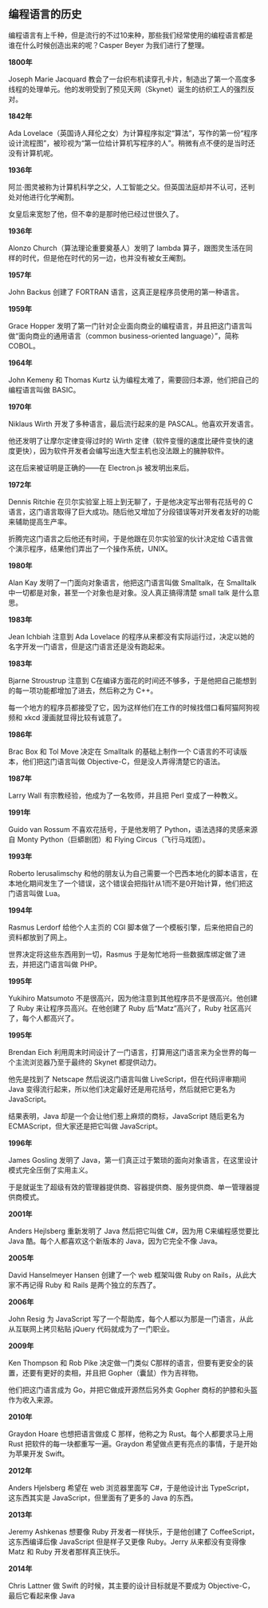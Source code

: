 ## 编程语言的历史

编程语言有上千种，但是流行的不过10来种，那些我们经常使用的编程语言都是谁在什么时候创造出来的呢？Casper Beyer 为我们进行了整理。

**1800年**

Joseph Marie Jacquard 教会了一台织布机读穿孔卡片，制造出了第一个高度多线程的处理单元。他的发明受到了预见天网（Skynet）诞生的纺织工人的强烈反对。



**1842年**

Ada Lovelace（英国诗人拜伦之女）为计算程序拟定“算法”，写作的第一份“程序设计流程图”，被珍视为“第一位给计算机写程序的人”。稍微有点不便的是当时还没有计算机呢。



**1936年**

阿兰·图灵被称为计算机科学之父，人工智能之父。但英国法庭却并不认可，还判处对他进行化学阉割。



女皇后来宽恕了他，但不幸的是那时他已经过世很久了。



**1936年**

Alonzo Church（算法理论重要奠基人）发明了 lambda 算子，跟图灵生活在同样的时代，但是他在时代的另一边，也并没有被女王阉割。



**1957年**

John Backus 创建了 FORTRAN 语言，这真正是程序员使用的第一种语言。



**1959年**

Grace Hopper 发明了第一门针对企业面向商业的编程语言，并且把这门语言叫做“面向商业的通用语言（common business-oriented language）”，简称COBOL。



**1964年**

John Kemeny 和 Thomas Kurtz 认为编程太难了，需要回归本源，他们把自己的编程语言叫做 BASIC。



**1970年**

Niklaus Wirth 开发了多种语言，最后流行起来的是 PASCAL。他喜欢开发语言。



他还发明了让摩尔定律变得过时的 Wirth 定律（软件变慢的速度比硬件变快的速度更快），因为软件开发者会编写出连大型主机也没法跟上的臃肿软件。



这在后来被证明是正确的——在 Electron.js 被发明出来后。



**1972年**

Dennis Ritchie 在贝尔实验室上班上到无聊了，于是他决定写出带有花括号的 C语言，这门语言取得了巨大成功。随后他又增加了分段错误等对开发者友好的功能来辅助提高生产率。



折腾完这门语言之后他还有时间，于是他跟在贝尔实验室的伙计决定给 C语言做个演示程序，结果他们弄出了一个操作系统，UNIX。



**1980年**

Alan Kay 发明了一门面向对象语言，他把这门语言叫做 Smalltalk，在 Smalltalk中一切都是对象，甚至一个对象也是对象。没人真正搞得清楚 small talk 是什么意思。



**1983年**

Jean Ichbiah 注意到 Ada Lovelace 的程序从来都没有实际运行过，决定以她的名字开发一门语言，但是这门语言还是没有跑起来。



**1983年**

Bjarne Stroustrup 注意到 C在编译方面花的时间还不够多，于是他把自己能想到的每一项功能都增加了进去，然后称之为 C++。



每一个地方的程序员都接受了它，因为这样他们在工作的时候找借口看阿猫阿狗视频和 xkcd 漫画就显得比较有诚意了。



**1986年**

Brac Box 和 Tol Move 决定在 Smalltalk 的基础上制作一个 C语言的不可读版本，他们把这门语言叫做 Objective-C，但是没人弄得清楚它的语法。



**1987年**

Larry Wall 有宗教经验，他成为了一名牧师，并且把 Perl 变成了一种教义。



**1991年**

Guido van Rossum 不喜欢花括号，于是他发明了 Python，语法选择的灵感来源自 Monty Python（巨蟒剧团）和 Flying Circus（飞行马戏团）。



**1993年**

Roberto Ierusalimschy 和他的朋友认为自己需要一个巴西本地化的脚本语言，在本地化期间发生了一个错误，这个错误会把指针从1而不是0开始计算，他们把这门语言叫做 Lua。



**1994年**

Rasmus Lerdorf 给他个人主页的 CGI 脚本做了一个模板引擎，后来他把自己的资料都放到了网上。



世界决定将这些东西用到一切，Rasmus 于是匆忙地将一些数据库绑定做了进去，并把这门语言叫做 PHP。



**1995年**

Yukihiro Matsumoto 不是很高兴，因为他注意到其他程序员不是很高兴。他创建了 Ruby 来让程序员高兴。在他创建了 Ruby 后“Matz”高兴了，Ruby 社区高兴了，每个人都高兴了。



**1995年**

Brendan Eich 利用周末时间设计了一门语言，打算用这门语言来为全世界的每一个主流浏览器乃至于最终的 Skynet 都提供动力。



他先是找到了 Netscape 然后说这门语言叫做 LiveScript，但在代码评审期间Java 变得流行起来，所以他们决定最好还是用花括号，然后就把它更名为JavaScript。



结果表明，Java 却是一个会让他们惹上麻烦的商标，JavaScript 随后更名为 ECMAScript，但大家还是把它叫做 JavaScript。



**1996年**

James Gosling 发明了 Java，第一们真正过于繁琐的面向对象语言，在这里设计模式完全压倒了实用主义。



于是就诞生了超级有效的管理器提供商、容器提供商、服务提供商、单一管理器提供商模式。



**2001年**

Anders Hejlsberg 重新发明了 Java 然后把它叫做 C#，因为用 C来编程感觉要比 Java 酷。每个人都喜欢这个新版本的 Java，因为它完全不像 Java。



**2005年**

David Hanselmeyer Hansen 创建了一个 web 框架叫做 Ruby on Rails，从此大家不再记得 Ruby 和 Rails 是两个独立的东西了。



**2006年**

John Resig 为 JavaScript 写了一个帮助库，每个人都以为那是一门语言，从此从互联网上拷贝粘贴 jQuery 代码就成为了一门职业。



**2009年**

Ken Thompson 和 Rob Pike 决定做一门类似 C那样的语言，但要有更安全的装置，还要有更好的卖相，并且把 Gopher（囊鼠）作为吉祥物。



他们把这门语言成为 Go，并把它做成开源然后另外卖 Gopher 商标的护膝和头盔作为收入来源。



**2010年**

Graydon Hoare 也想把语言做成 C 那样，他称之为 Rust。每个人都要求马上用Rust 把软件的每一块都重写一遍。Graydon 希望做点更有亮点的事情，于是开始为苹果开发 Swift。



**2012年**

Anders Hjelsberg 希望在 web 浏览器里面写 C#，于是他设计出 TypeScript，这东西其实是 JavaScript，但里面有了更多的 Java 的东西。



**2013年**

Jeremy Ashkenas 想要像 Ruby 开发者一样快乐，于是他创建了 CoffeeScript，这东西编译后像 JavaScript 但是样子又更像 Ruby。Jerry 从来都没有变得像Matz 和 Ruby 开发者那样真正快乐。



**2014年**

Chris Lattner 做 Swift 的时候，其主要的设计目标就是不要成为 Objective-C，最后它看起来像 Java